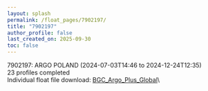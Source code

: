 ```yaml
---
layout: splash
permalink: /float_pages/7902197/
title: "7902197"
author_profile: false
last_created_on: 2025-09-30
toc: false
---
```

 
7902197: ARGO POLAND (2024-07-03T14:46 to 2024-12-24T12:35)\
23 profiles completed\
Individual float file download: [BGC_Argo_Plus_Global](https://ftp.soest.hawaii.edu/bgc_argo_plus/Individual_Floats/outliers_removed/7902197_Sprof_processed.nc)\

